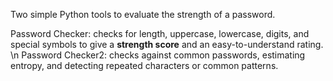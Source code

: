 Two simple Python tools to evaluate the strength of a password.  

Password Checker: checks for length, uppercase, lowercase, digits, and special symbols to give a **strength score** and an easy-to-understand rating. \n
Password Checker2: checks against common passwords, estimating entropy, and detecting repeated characters or common patterns.
